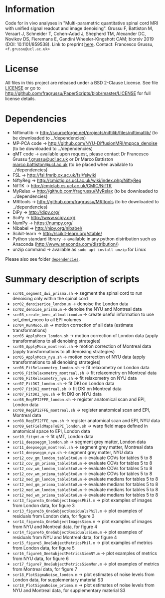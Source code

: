 # Information
Code for in vivo analyses in "Multi-parametric quantitative spinal cord MRI with unified signal readout and image denoising". Grussu F, Battiston M, Veraart J, Schneider T, Cohen-Adad J, Shepherd TM, Alexander DC, Novikov DS, Fieremans E, Gandini Wheeler-Kingshott CAM; biorxiv 2019 (DOI: 10.1101/859538). Link to preprint [here](http://doi.org/10.1101/859538).
Contact: Francesco Grussu, `<f.grussu@ucl.ac.uk>`


# License
All files in this project are released under a BSD 2-Clause License.
See file [LICENSE](http://github.com/fragrussu/PaperScripts/blob/master/LICENSE) or go to http://github.com/fragrussu/PaperScripts/blob/master/LICENSE for full license details.


# Dependencies

* Niftimatlib                -> http://sourceforge.net/projects/niftilib/files/niftimatlib/ (to be downloaded to ../dependencies)
* MP-PCA code                -> http://github.com/NYU-DiffusionMRI/mppca_denoise (to be downloaded to ../dependencies)
* qMT code                   -> available upon request, please contact Dr Francesco Grussu <f.grussu@ucl.ac.uk> or Dr Marco Battiston <marco.battiston@ucl.ac.uk> (to be placed when available to ../dependencies)
* FSL                        -> http://fsl.fmrib.ox.ac.uk/fsl/fslwiki
* NiftyReg                   -> http://cmictig.cs.ucl.ac.uk/wiki/index.php/NiftyReg
* NifTK                      -> http://cmiclab.cs.ucl.ac.uk/CMIC/NifTK
* MyRelax                    -> http://github.com/fragrussu/MyRelax (to be downloaded to ../dependencies)
* MRItools                   -> http://github.com/fragrussu/MRItools (to be downloaded to ../dependencies)
* DiPy                       -> http://dipy.org/
* SciPy                      -> http://www.scipy.org/
* NumPy                      -> https://numpy.org/
* Nibabel                    -> http://nipy.org/nibabel/
* Scikit-learn               -> http://scikit-learn.org/stable/
* Python standard library    -> available in any python distribution such as Anaconda (http://www.anaconda.com/distribution/)
* unzip command              -> available as `sudo apt install unzip` for Linux

Please also see folder [`dependencies`](https://github.com/fragrussu/PaperScripts/blob/master/sc_unireadout/dependencies/README.md).


# Summary description of scripts

* `scr01_segment_dwi_prisma.sh`                   ->  segment the spinal cord to run denoising only within the spinal cord
* `scr02_denoiserice_london.m`                    ->  denoise the London data
* `scr02_denoise_prisma.m`                        ->  denoise the NYU and Montreal data
* `scr03_create_bvec_allmultimod.m`               ->  create useful information to use sct_dmri_moco to all EPI volumes
* `scr04_RunMoco.sh`                              ->  motion correction of all data (estimate transformations)
* `scr05_ApplyMoco_london.sh`                     ->  motion correction of London data (apply transformations to all denoising strategies)
* `scr05_ApplyMoco_montreal.sh`                   ->  motion correction of Montreal data (apply transformations to all denoising strategies)
* `scr05_ApplyMoco_nyu.sh`                        ->  motion correction of NYU data (apply transformations to all denoising strategies)
* `scr06_FitRelaxometry_london.sh`                ->  fit relaxometry on London data
* `scr06_FitRelaxometry_montreal.sh`              ->  fit relaxometry on Montreal data
* `scr06_FitRelaxometry_nyu.sh`                   ->  fit relaxometry on NYU data
* `scr07_FitDKI_london.sh`                        ->  fit DKI on London data
* `scr07_FitDKI_montreal.sh`                      ->  fit DKI on Montreal data
* `scr07_FitDKI_nyu.sh`                           ->  fit DKI on NYU data
* `scr08_RegEPI2FFE_london.sh`                    ->  register anatomical scan and EPI, London data
* `scr08_RegEPI2FFE_montreal.sh`                  ->  register anatomical scan and EPI, Montreal data
* `scr08_RegEPI2FFE_nyu.sh`                       ->  register anatomical scan and EPI, NYU data
* `scr09_GetFieldMapsToEPI_london.sh`             ->  warp field maps defined in anatomical space to EPI, London data
* `scr10_fitqmt.m`                                ->  fit qMT, London data
* `scr11_deepseggm_london.sh`                     ->  segment grey matter, London data
* `scr11_deepseggm_montreal.sh`                   ->  segment grey matter, Montreal data
* `scr11_deepseggm_nyu.sh`                        ->  segment grey matter, NYU data
* `scr12_cov_gm_london_table5to8.m`               ->  evaluate COVs for tables 5 to 8
* `scr12_cov_gm_prisma_table5to8.m`               ->  evaluate COVs for tables 5 to 8
* `scr12_cov_wm_london_table5to8.m`               ->  evaluate COVs for tables 5 to 8
* `scr12_cov_wm_prisma_table5to8.m`               ->  evaluate COVs for tables 5 to 8
* `scr12_med_gm_london_table5to8.m`               ->  evaluate medians for tables 5 to 8
* `scr12_med_gm_prisma_table5to8.m`               ->  evaluate medians for tables 5 to 8
* `scr12_med_wm_london_table5to8.m`               ->  evaluate medians for tables 5 to 8
* `scr12_med_wm_prisma_table5to8.m`               ->  evaluate medians for tables 5 to 8
* `scr13_figure3a_OneSubjectImagesPhil.m`         ->  plot examples of images from London data, for figure 3
* `scr13_figure3b_OneSubjectResidualsPhil.m`      ->  plot examples of residuals from London data, for figure 3
* `scr14_figure4a_OneSubjectImagesSiem.m`         ->  plot examples of images from NYU and Montreal data, for figure 4
* `scr14_figure4b_OneSubjectResidualsSiem.m`      ->  plot examples of residuals from NYU and Montreal data, for figure 4
* `scr15_figure5_OneSubjectMetricsPhil.m`         ->  plot examples of metrics from London data, for figure 5 
* `scr16_figure6_OneSubjectMetricsSiemNY.m`       ->  plot examples of metrics from NYU data, for figure 6
* `scr17_figure7_OneSubjectMetricsSiemMon.m`      ->  plot examples of metrics from Montreal data, for figure 7
* `scr18_PlotSigmaNoise_london.m`                 ->  plot estimates of noise levels from London data, for supplementary material S3
* `scr18_PlotSigmaNoise_prisma.m`                 ->  plot estimates of noise levels from NYU and Montreal data, for supplementary material S3
